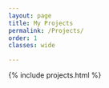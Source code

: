 ```yaml
---
layout: page
title: My Projects
permalink: /Projects/
order: 1
classes: wide

---
```


{% include projects.html %}